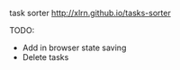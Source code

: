 task sorter
http://xlrn.github.io/tasks-sorter

TODO:
  - Add in browser state saving
  - Delete tasks
